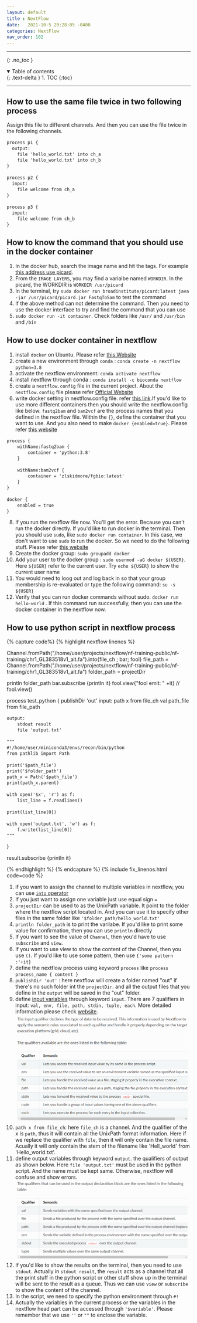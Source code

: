 ```yaml
---
layout: default
title : NextFlow
date:   2021-10-5 20:28:05 -0400
categories: NextFlow
nav_order: 102
---
```


---
{: .no_toc }

<details open markdown="block">
  <summary>
    Table of contents
  </summary>
  {: .text-delta }
1. TOC
{:toc}
</details>

---

## How to use the same file twice in two following process

Assign this file to different channels. And then you can use the file twice in the following channels. 

```nextflow
process p1 {
  output:
    file 'hello_world.txt' into ch_a
    file 'hello_world.txt' into ch_b
}

process p2 {
  input:
    file welcome from ch_a
}

process p3 {
  input:
    file welcome from ch_b
}
```

## How to know the command that you should use in the docker container

1. In the docker hub, search the image name and hit the tags. For example [this address use picard](https://hub.docker.com/layers/broadinstitute/picard/latest/images/sha256-1a7c4c708896d685057079995096c2dd4938f51892db9c6bcdc7dc6d5824ff4d?context=explore).
2. From the `IMAGE LAYERS`, you may find a varialbe named `WORKDIR`. In the picard, the WORKDIR is `WORKDIR /usr/picard`
3. In the terminal, try `sudo docker run broadinstitute/picard:latest java -jar /usr/picard/picard.jar FastqToSam` to test the command
4. If the above method can not determine the command. Then you need to use the docker interface to try and find the command that you can use
5. `sudo docker run -it container`. Check folders like `/usr/` and `/usr/bin` and `/bin`

## How to use docker container in nextflow

1. install `docker` on Ubuntu. Please refer [this Website](https://www.simplilearn.com/tutorials/docker-tutorial/how-to-install-docker-on-ubuntu)
2. create a new environment through `conda` : `conda create -n nextflow python=3.8`
3. activate the nextflow environment: `conda activate nextflow`
4. install nextflow through conda : `conda install -c bioconda nextflow `
5. create a `nextflow.config` file in the current project. About the `nextflow.config` file please refer  [Official Website](https://www.nextflow.io/docs/latest/config.html)
6. write docker setting in nextflow.config file. refer [this link](https://www.nextflow.io/docs/latest/config.html#scope-docker).If you'd like to use more different containers then you should write the nextflow.config like below. `fastq2bam` and `bam2vcf` are the process names that you defined in the nextflow file. Within the `{}`, define the container that you want to use. And you also need to make `docker {enabled=true}`. Please refer [this website](https://www.annasyme.com/docs/docker-nextflow.html)
```nextflow
process {
    withName:fastq2bam {
        container = 'python:3.8'
    }

    withName:bam2vcf {
        container = 'zlskidmore/fgbio:latest' 
    }
}

docker {
    enabled = true
}
```
8. If you run the nextflow file now. You'll get the error. Because you can't run the docker directly. If you'd like to run docker in the terminal. Then you should use `sudo`, like `sudo docker run container`. In this case, we don't want to use `sudo` to run the docker. So we need to do the following stuff. Please refer [this website](https://www.digitalocean.com/community/questions/how-to-fix-docker-got-permission-denied-while-trying-to-connect-to-the-docker-daemon-socket)
9. Create the docker group: `sudo groupadd docker`
10. Add your user to the docker group : `sudo usermod -aG docker ${USER}`. Here `${USER}` refer to the current user. Try `echo ${USER}` to show the current user name
11. You would need to loog out and log back in so that your group membership is re-evaluated or type the following command: `su -s ${USER}`
12. Verify that you can run docker commands without sudo. `docker run hello-world` . If this command run successfully, then you can use the docker container in the nextflow now.

## How to use python script in nextflow process

{% capture code%}
{% highlight nextflow linenos %}

Channel.fromPath("/home/user/projects/nextflow/nf-training-public/nf-training/chr1_GL383518v1_alt.fa").into{file_ch ; bar; fool}
file_path = Channel.fromPath("/home/user/projects/nextflow/nf-training-public/nf-training/chr1_GL383518v1_alt.fa")
folder_path = projectDir

println folder_path
bar.subscribe {println it}
fool.view{"fool emit: " +it}
// fool.view()

process test_python {
    publishDir 'out'
    input:
        path x from file_ch
        val path_file from file_path

    output:
        stdout result
        file 'output.txt'

    """
    #!/home/user/miniconda3/envs/recon/bin/python
    from pathlib import Path

    print('$path_file')
    print('$folder_path')
    path_x = Path('$path_file')
    print(path_x.parent)

    with open('$x', 'r') as f:
        list_line = f.readlines()

    print(list_line[0])

    with open('output.txt', 'w') as f:
        f.write(list_line[0])
    """

}

result.subscribe {println it}

{% endhighlight %}
{% endcapture %}
{% include fix_linenos.html code=code %}

1. if you want to assign the channel to multiple variables in nextflow, you can use [`into` operator](https://www.nextflow.io/docs/latest/operator.html#operator-into)
2. If you just want to assign one variable just use equal sign `=`
3. `projectDir` can be used to as the UnixPath variable. It point to the folder where the nextflow script located in. And you can use it to specify other files in the same folder like `'$folder_path/hello_world.txt'`
4. `println folder_path` is to print the varilabe. If you'd like to print some value for confirmation, then you can use `println` directly
5. If you want to see the value of `Channel`, then you'd have to use `subscribe` and `view`. 
6. If you want to use view to show the content of the Channel, then you use `()`. If you'd like to use some pattern, then use `{'some pattern :'+it}`
7. define the nextflow process using keyword `process` like `process process_name { content }`
8. `publishDir 'out'` : here nextflow will create a folder named "out" if there's no such folder int the `projectDir`. and all the output files that you define in the `output` will be saved in the "out" folder. 
9. define [input variables](https://www.nextflow.io/docs/latest/process.html#inputs) through keyword `input`. There are 7 qualifiers in input: `val, env, file, path, stdin, tuple, each`. More detailed information please check [website](https://www.nextflow.io/docs/latest/process.html#inputs). 
![input qualifier](/assets/images/nextflow/input_qualifier.png)
10. `path x from file_ch`: here `file_ch` is a channel. And the qualifier of the x is `path`, thus it will contain all the UnixPath format information. Here if we replace the qualifier with `file`, then it will only contain the file name. Acually it will only contain the stem of the filename like 'Hell_world' from 'Hello_world.txt'.
11. define output variables through keyword `output`. the qualifiers of output as shown below. Here `file 'output.txt'` must be used in the python script. And the name must be kept same. Otherwise, nextflow will confuse and show errors.
![output qualifier](/assets/images/nextflow/output_qualifier.png)
11. If you'd like to show the results on the terminal, then you need to use `stdout`. Actually in `stdout result`, the `result` acts as a channel that all the print stuff in the python script or other stuff show up in the terminal will be sent to the result as a queue. Thus we can use `view` or `subscribe` to show the content of the channel.
12. In the script, we need to specify the python environment through `#!`
13. Actually the variables in the current process or the variables in the nextflow head part can be accessed through `'$variable'`. Please remember that we use `''` or `""` to enclose the variable.


